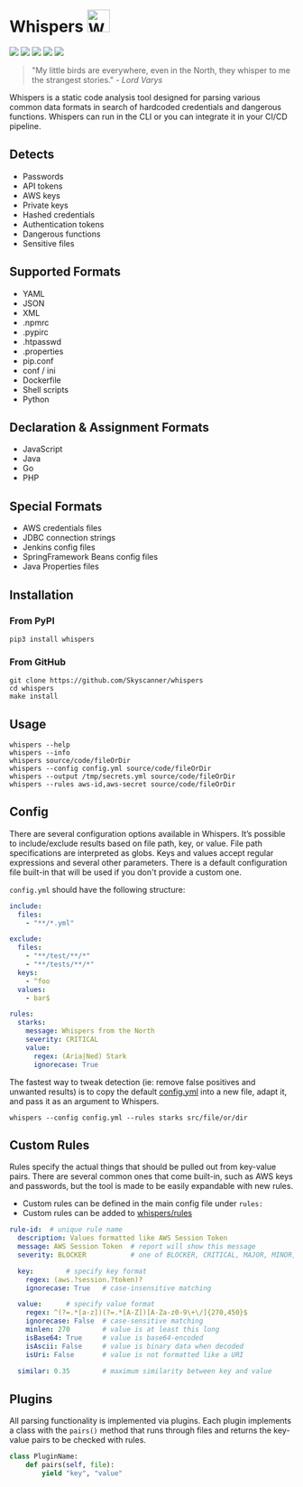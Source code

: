 # Whispers <img src="whispers.png" width="40px" alt="Whispers" style=""> 

[![](https://img.shields.io/pypi/v/whispers.svg)](https://pypi.python.org/pypi/whispers/)
[![](https://github.com/Skyscanner/whispers/workflows/build/badge.svg)](https://github.com/Skyscanner/whispers/actions)
[![](https://img.shields.io/github/issues/Skyscanner/whispers)](https://github.com/Skyscanner/whispers/issues)
[![](https://img.shields.io/github/issues-pr/Skyscanner/whispers)](https://github.com/Skyscanner/whispers/pulls)
[![](https://img.shields.io/pypi/dm/whispers)](https://img.shields.io/pypi/dm/whispers)

> "My little birds are everywhere, even in the North, they whisper to me the strangest stories." - _Lord Varys_

Whispers is a static code analysis tool designed for parsing various common data formats in search of hardcoded credentials and dangerous functions. Whispers can run in the CLI or you can integrate it in your CI/CD pipeline.


## Detects
* Passwords
* API tokens
* AWS keys
* Private keys
* Hashed credentials
* Authentication tokens
* Dangerous functions
* Sensitive files

## Supported Formats
* YAML
* JSON
* XML
* .npmrc
* .pypirc
* .htpasswd
* .properties
* pip.conf
* conf / ini
* Dockerfile
* Shell scripts
* Python

## Declaration & Assignment Formats
* JavaScript
* Java
* Go
* PHP

## Special Formats
* AWS credentials files
* JDBC connection strings
* Jenkins config files
* SpringFramework Beans config files
* Java Properties files

## Installation

### From PyPI
```
pip3 install whispers
```

### From GitHub
```
git clone https://github.com/Skyscanner/whispers
cd whispers
make install
```

## Usage
```
whispers --help
whispers --info
whispers source/code/fileOrDir
whispers --config config.yml source/code/fileOrDir
whispers --output /tmp/secrets.yml source/code/fileOrDir
whispers --rules aws-id,aws-secret source/code/fileOrDir
```

## Config
There are several configuration options available in Whispers. It’s possible to include/exclude results based on file path, key, or value. File path specifications are interpreted as globs. Keys and values accept regular expressions and several other parameters. There is a default configuration file built-in that will be used if you don't provide a custom one.

`config.yml` should have the following structure:
```yaml
include:
  files:
    - "**/*.yml"

exclude:
  files:
    - "**/test/**/*"
    - "**/tests/**/*"
  keys:
    - ^foo
  values:
    - bar$

rules:
  starks:
    message: Whispers from the North
    severity: CRITICAL
    value:
      regex: (Aria|Ned) Stark
      ignorecase: True
```

The fastest way to tweak detection (ie: remove false positives and unwanted results) is to copy the default [config.yml](whispers/config.yml) into a new file, adapt it, and pass it as an argument to Whispers.

`whispers --config config.yml --rules starks src/file/or/dir`


## Custom Rules
Rules specify the actual things that should be pulled out from key-value pairs. There are several common ones that come built-in, such as AWS keys and passwords, but the tool is made to be easily expandable with new rules.

- Custom rules can be defined in the main config file under `rules:`
- Custom rules can be added to [whispers/rules](whispers/rules/)

```yaml
rule-id:  # unique rule name
  description: Values formatted like AWS Session Token
  message: AWS Session Token  # report will show this message
  severity: BLOCKER           # one of BLOCKER, CRITICAL, MAJOR, MINOR, INFO

  key:        # specify key format
    regex: (aws.?session.?token)?
    ignorecase: True   # case-insensitive matching

  value:      # specify value format
    regex: ^(?=.*[a-z])(?=.*[A-Z])[A-Za-z0-9\+\/]{270,450}$
    ignorecase: False  # case-sensitive matching
    minlen: 270        # value is at least this long
    isBase64: True     # value is base64-encoded
    isAscii: False     # value is binary data when decoded
    isUri: False       # value is not formatted like a URI

  similar: 0.35        # maximum similarity between key and value
```


## Plugins
All parsing functionality is implemented via plugins. Each plugin implements a class with the `pairs()` method that runs through files and returns the key-value pairs to be checked with rules. 

```py
class PluginName:
    def pairs(self, file):
        yield "key", "value"
```
